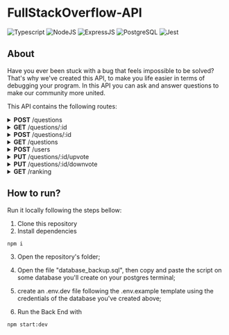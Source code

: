 # FullStackOverflow-API

![Typescript](https://img.shields.io/badge/TypeScript-007ACC?style=for-the-badge&logo=typescript&logoColor=white)
![NodeJS](https://img.shields.io/badge/Node.js-43853D?style=for-the-badge&logo=node.js&logoColor=white)
![ExpressJS](https://img.shields.io/badge/Express.js-404D59?style=for-the-badge&logo=express&logoColor=white)
![PostgreSQL](https://img.shields.io/badge/PostgreSQL-316192?style=for-the-badge&logo=postgresql&logoColor=white)
![Jest](https://img.shields.io/badge/Jest-C21325?style=for-the-badge&logo=jest&logoColor=white)

## About

Have you ever been stuck with a bug that feels impossible to be solved? That's why we've created this API, to make you life easier in terms of debugging your program. In this API you can ask and answer questions to make our community more united.

This API contains the following routes:

<details>
    <summary><strong>POST</strong>  /questions</summary>
    
* Adds a new question
    
    ```json
      {
	      "question": "What the hell is happening?",
	      "student": "Bob",
	      "class": "T3",
	      "tags": "typescript, life, javascript"
      }
    ```
    
   It must return the id of the question you've registered

```json
      {
         "id": 123456
      }
```
      
</details> 

<details>
    <summary><strong>GET</strong>  /questions/:id</summary>
    
There are 2 possibilities, an answered question or a question that has not been answered yet
```json
{
	"question": "What the hell is going on?",
	"student": "Bob",
	"class": "T3",
	"tags": "typescript, vida, javascript"
	"answered": false,
	"submitAt": "2021-01-01 10:12"
}
```

E pergunta respondida.

```json
{
	"question": "What the hell is going on?",
	"student": "Zoru",
	"class": "T3",
	"tags": "typescript, vida, javascript"
	"answered": true,
	"submitAt": "2021-01-01 10:12"
	"answeredAt": "2021-01-01 10:30"
	"answeredBy": "Vegeta",
	"answer": "More than 8 thousand!!" 
}
```
</details> 

<details>
    <summary><strong>POST</strong> /questions/:id</summary>
    
This route is used to answer the question  e ela deve capturar um based on th question's id **Bearer token** that'll be used to identify the student who answered

```json
{
	"answer": "More than 8 thousand" 
}
```
</details>

<details>
    <summary><strong>GET</strong> /questions</summary>

This route must return only the unanswered questions

```json
[
	{
		"id": 123243,
		"question": "What the hell is going on?", 
		"student": "Bob", 
		"class": "T3",
		"submitAt": "2021-01-01 10:12"
	}
]
```
</details>


<details>
    <summary><strong>POST</strong> /users</summary>
    
This route is used to register an user

```json
{
	"name": "Vegeta",
	"class": "T3" 
}
```

```json
{
	"token": "1234-5678"
}
```
</details>

<details>
    <summary><strong>PUT</strong> /questions/:id/upvote</summary>
    
This route is used to upvote a question. Each question will be posted with a initial score of 1

</details>

<details> 
    <summary><strong>PUT</strong> /questions/:id/downvote</summary>
    
This route is used to downvote a question.

</details>

<details>
    <summary><strong>GET</strong> /ranking</summary>
    
This route is used to register an user

```json
{
	"name": "Vegeta",
	"class": "T3" 
}
```

```json
{
	"token": "1234-5678"
}
```
</details>

## How to run?

Run it locally following the steps bellow:

1. Clone this repository
2. Install dependencies
```bash
npm i
```
3. Open the repository's folder;
4. Open the file "database_backup.sql", then copy and paste the script on some database you'll create on your postgres terminal;

5. create an .env.dev file following the .env.example template using the credentials of the database you've created above;

6. Run the Back End with
```bash
npm start:dev
```
